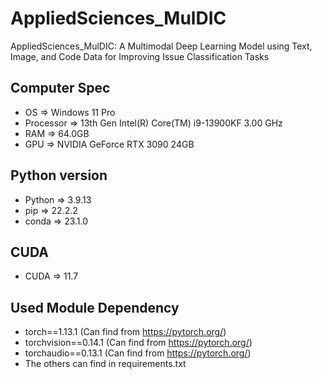 # AppliedSciences_MulDIC
AppliedSciences_MulDIC: A Multimodal Deep Learning Model using Text, Image, and Code Data for Improving Issue Classification Tasks

## Computer Spec
 * OS => Windows 11 Pro
 * Processor => 13th Gen Intel(R) Core(TM) i9-13900KF   3.00 GHz
 * RAM => 64.0GB
 * GPU => NVIDIA GeForce RTX 3090 24GB

## Python version
 * Python => 3.9.13
 * pip => 22.2.2
 * conda => 23.1.0

## CUDA
 * CUDA => 11.7

## Used Module Dependency
 * torch==1.13.1 (Can find from https://pytorch.org/)
 * torchvision==0.14.1 (Can find from https://pytorch.org/)
 * torchaudio==0.13.1 (Can find from https://pytorch.org/)
 * The others can find in requirements.txt
<!-- 
# Sequence

0) pip install -r requirements.txt

1) Unzip Datasets.7z

2) Extract all the folders inside 'empty folders.7z' to the 'src' folder.

3) execute MAIN_XXX.py -->